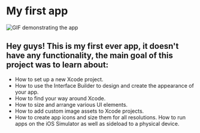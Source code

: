 #  My first app

![GIF demonstrating the app](https://media.giphy.com/media/iNq4vqJWt2zORHlonx/giphy.gif)

## Hey guys! This is my first ever app, it doesn't have any functionality, the main goal of this project was to learn about:
- How to set up a new Xcode project.
- How to use the Interface Builder to design and create the appearance of your app.
- How to find your way around Xcode.
- How to size and arrange various UI elements.
- How to add custom image assets to Xcode projects.
- How to create app icons and size them for all resolutions. How to run apps on the iOS Simulator as well as sideload to a physical device.
